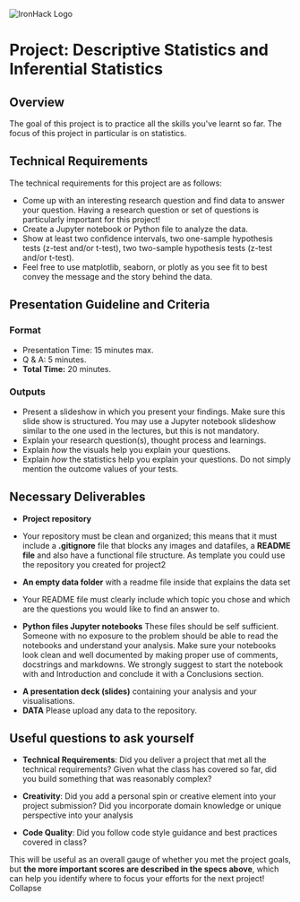 ![IronHack Logo](https://s3-eu-west-1.amazonaws.com/ih-materials/uploads/upload_d5c5793015fec3be28a63c4fa3dd4d55.png)

# Project: Descriptive Statistics and Inferential Statistics

## Overview
The goal of this project is to practice all the skills you've learnt so far. The focus of this project in particular is on statistics. 


## Technical Requirements

The technical requirements for this project are as follows:

- Come up with an interesting research question and find data to answer your question. Having a research question or set of questions is particularly important for this project! 
- Create a Jupyter notebook or Python file to analyze the data.
 - Show at least two confidence intervals, two one-sample hypothesis tests (z-test and/or t-test), two two-sample hypothesis tests (z-test and/or t-test). 
 - Feel free to use matplotlib, seaborn, or plotly as you see fit to best convey
   the message and the story behind the data.

## Presentation Guideline and Criteria

### Format

* Presentation Time: 15 minutes max.
* Q & A: 5 minutes.
* **Total Time:** 20 minutes.

### Outputs

* Present a slideshow in which you present your findings. Make sure this slide show is structured. You may use a Jupyter notebook slideshow similar to the one used in the lectures, but this is not mandatory.  
* Explain your research question(s), thought process and learnings. 
* Explain *how* the visuals help you explain your questions. 
* Explain *how* the statistics help you explain your questions. Do not simply mention the outcome values of your tests. 

## Necessary Deliverables

* **Project repository** 
* Your repository must be clean and organized; this means that it must include a **.gitignore**  file that blocks any images and datafiles, a **README file** and also have a functional file structure. As template you could use the repository you created  for project2
* **An empty data folder** with a readme file inside that explains the data set
* Your README file must clearly include which topic you chose and which are the questions you would like to find an answer to.

* **Python files Jupyter notebooks**
These files should be self sufficient. Someone with no exposure to the problem should be able to read the notebooks and understand your analysis. Make sure your notebooks look clean and well documented by making proper use of comments, docstrings and markdowns. We strongly suggest to start the notebook with and Introduction and conclude it with a Conclusions section. 

- **A presentation deck (slides)** containing your analysis and your visualisations.
- **DATA** Please upload any data to the repository.
 
## Useful questions to ask yourself

* __Technical Requirements__: Did you deliver a project that met all the technical requirements? Given what the class has covered so far, did you build something that was reasonably complex?

* __Creativity__: Did you add a personal spin or creative element into your project submission? Did you incorporate domain knowledge or unique perspective into your analysis

* __Code Quality__: Did you follow code style guidance and best practices covered in class?

This will be useful as an overall gauge of whether you met the project goals, but __the more important scores are described in the specs above__, which can help you identify where to focus your efforts for the next project!
Collapse
